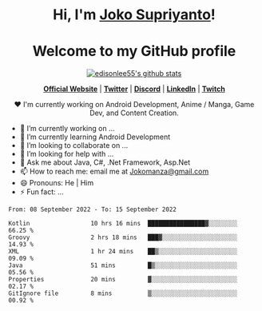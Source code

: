 <h1 align="center">Hi, I'm <a href="https://www.google.com">Joko Supriyanto</a>!</h1>
<h1 align="center">Welcome to my GitHub profile</h1>

<p align="center">
  <a href="https://github.com/jokomanza"><img src="https://github-readme-stats.vercel.app/api?username=jokomanza&hide_border=true&show_icons=true" alt="edisonlee55's github stats"></a>
</p>

<p align="center">
  <strong><a href="https://www.google.com">Official Website</a></strong> |
  <strong><a href="https://twitter.com/jokomanza">Twitter</a></strong> |
  <strong><a href="https://discord.gg/nYXzaUS">Discord</a></strong> |
  <strong><a href="https://www.linkedin.com/in/jokomanza">LinkedIn</a></strong> |
  <strong><a href="https://www.twitch.tv/jokomanza">Twitch</a></strong>
</p>

<p align="center">❤ I'm currently working on Android Development, Anime / Manga, Game Dev, and Content Creation.</p>

- 🔭 I’m currently working on ...
- 🌱 I’m currently learning Android Development
- 👯 I’m looking to collaborate on ...
- 🤔 I’m looking for help with ...
- 💬 Ask me about Java, C#, .Net Framework, Asp.Net
- 📫 How to reach me: email me at Jokomanza@gmail.com
- 😄 Pronouns: He | Him
- ⚡ Fun fact: ...

<!--START_SECTION:waka-->

```text
From: 08 September 2022 - To: 15 September 2022

Kotlin                 10 hrs 16 mins  ████████████████▓░░░░░░░░   66.25 %
Groovy                 2 hrs 18 mins   ███▓░░░░░░░░░░░░░░░░░░░░░   14.93 %
XML                    1 hr 24 mins    ██▒░░░░░░░░░░░░░░░░░░░░░░   09.09 %
Java                   51 mins         █▒░░░░░░░░░░░░░░░░░░░░░░░   05.56 %
Properties             20 mins         ▓░░░░░░░░░░░░░░░░░░░░░░░░   02.17 %
GitIgnore file         8 mins          ▒░░░░░░░░░░░░░░░░░░░░░░░░   00.92 %
```

<!--END_SECTION:waka-->
